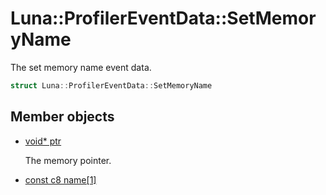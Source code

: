# Luna::ProfilerEventData::SetMemoryName
The set memory name event data. 

```c++
struct Luna::ProfilerEventData::SetMemoryName
```

## Member objects
* [void* ptr](struct_luna_1_1_profiler_event_data_1_1_set_memory_name_1add9af9569af79ec26dd741fb226b38ba.md)

    The memory pointer. 

* [const c8 name[1]](struct_luna_1_1_profiler_event_data_1_1_set_memory_name_1af04a2329379487d786b35eeb82752945.md)
